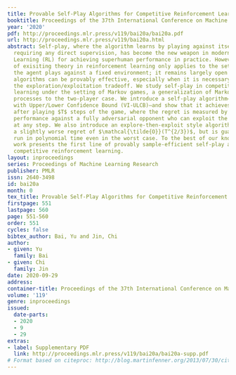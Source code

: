 ```yaml
---
title: Provable Self-Play Algorithms for Competitive Reinforcement Learning
booktitle: Proceedings of the 37th International Conference on Machine Learning
year: '2020'
pdf: http://proceedings.mlr.press/v119/bai20a/bai20a.pdf
url: http://proceedings.mlr.press/v119/bai20a.html
abstract: Self-play, where the algorithm learns by playing against itself without
  requiring any direct supervision, has become the new weapon in modern Reinforcement
  Learning (RL) for achieving superhuman performance in practice. However, the majority
  of exisiting theory in reinforcement learning only applies to the setting where
  the agent plays against a fixed environment; it remains largely open whether self-play
  algorithms can be provably effective, especially when it is necessary to manage
  the exploration/exploitation tradeoff. We study self-play in competitive reinforcement
  learning under the setting of Markov games, a generalization of Markov decision
  processes to the two-player case. We introduce a self-play algorithm—Value Iteration
  with Upper/Lower Confidence Bound (VI-ULCB)—and show that it achieves regret $\mathcal{\tilde{O}}(\sqrt{T})$
  after playing $T$ steps of the game, where the regret is measured by the agent’s
  performance against a fully adversarial opponent who can exploit the agent’s strategy
  at any step. We also introduce an explore-then-exploit style algorithm, which achieves
  a slightly worse regret of $\mathcal{\tilde{O}}(T^{2/3})$, but is guaranteed to
  run in polynomial time even in the worst case. To the best of our knowledge, our
  work presents the first line of provably sample-efficient self-play algorithms for
  competitive reinforcement learning.
layout: inproceedings
series: Proceedings of Machine Learning Research
publisher: PMLR
issn: 2640-3498
id: bai20a
month: 0
tex_title: Provable Self-Play Algorithms for Competitive Reinforcement Learning
firstpage: 551
lastpage: 560
page: 551-560
order: 551
cycles: false
bibtex_author: Bai, Yu and Jin, Chi
author:
- given: Yu
  family: Bai
- given: Chi
  family: Jin
date: 2020-09-29
address: 
container-title: Proceedings of the 37th International Conference on Machine Learning
volume: '119'
genre: inproceedings
issued:
  date-parts:
  - 2020
  - 9
  - 29
extras:
- label: Supplementary PDF
  link: http://proceedings.mlr.press/v119/bai20a/bai20a-supp.pdf
# Format based on citeproc: http://blog.martinfenner.org/2013/07/30/citeproc-yaml-for-bibliographies/
---
```

